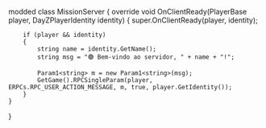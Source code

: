 modded class MissionServer
{
    override void OnClientReady(PlayerBase player, DayZPlayerIdentity identity)
    {
        super.OnClientReady(player, identity);

        if (player && identity)
        {
            string name = identity.GetName();
            string msg = "🟢 Bem-vindo ao servidor, " + name + "!";

            Param1<string> m = new Param1<string>(msg);
            GetGame().RPCSingleParam(player, ERPCs.RPC_USER_ACTION_MESSAGE, m, true, player.GetIdentity());
        }
    }
}
